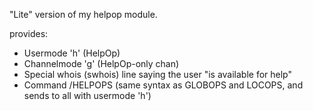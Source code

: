 "Lite" version of my helpop module.


provides:

- Usermode 'h' (HelpOp)
- Channelmode 'g' (HelpOp-only chan)
- Special whois (swhois) line saying the user "is available for help"
- Command /HELPOPS (same syntax as GLOBOPS and LOCOPS, and sends to all with usermode 'h')
